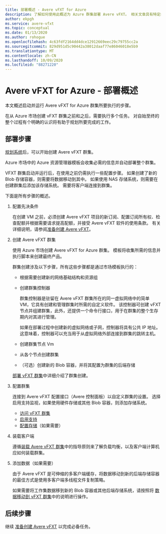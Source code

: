 ```yaml
---
title: 部署概述 - Avere vFXT for Azure
description: 了解如何使用此概述为 Azure 群集部署 Avere vFXT。 相关文章具有特定的部署说明。
author: ekpgh
ms.service: avere-vfxt
ms.topic: conceptual
ms.date: 01/13/2020
ms.author: rohogue
ms.openlocfilehash: 4c63fdf2164dd4dce12912669eec29c79755cc2a
ms.sourcegitcommit: 829d951d5c90442a38012daaf77e86046018e5b9
ms.translationtype: MT
ms.contentlocale: zh-CN
ms.lasthandoff: 10/09/2020
ms.locfileid: "88271220"
---
```

<!-- filename is linked to in the marketplace template, make sure it gets a redirect if we rename it -->

# <a name="avere-vfxt-for-azure---deployment-overview"></a>Avere vFXT for Azure - 部署概述

本文概述启动并运行 Avere vFXT for Azure 群集所要执行的步骤。

在从 Azure 市场创建 vFXT 群集之前和之后，需要执行多个任务。 对自始至终的整个过程有个明确的认识将有助于规划所要完成的工作。

## <a name="deployment-steps"></a>部署步骤

[规划系统](avere-vfxt-deploy-plan.md)后，可以开始创建 Avere vFXT 群集。

Azure 市场中的 Azure 资源管理器模板会收集必需的信息并自动部署整个群集。

VFXT 群集启动并运行后，在使用之前仍需执行一些配置步骤。 如果创建了新的 Blob 存储容器，则需要将数据移动到其中。 如果使用 NAS 存储系统，则需要在创建群集后添加该存储系统。 需要将客户端连接到群集。

下面是所有步骤的概述。

1. 配置先决条件

   在创建 VM 之前，必须创建 Avere vFXT 项目的新订阅、配置订阅所有权、检查配额并根据需要请求提高配额，并接受 Avere vFXT 软件的使用条款。 有关详细说明，请参阅[准备创建 Avere vFXT](avere-vfxt-prereqs.md)。

1. 创建 Avere vFXT 群集

   使用 Azure 市场创建 Avere vFXT for Azure 群集。 模板将收集所需的信息并执行脚本来创建最终产品。

   群集创建涉及以下步骤，所有这些步骤都是通过市场模板执行的：

   * 根据需要创建新的网络基础结构和资源组
   * 创建群集控制器

     群集控制器是驻留在 Avere vFXT 群集所在的同一虚拟网络中的简单 VM，它具有创建和管理群集时所需的自定义软件。 该控制器可创建 vFXT 节点并组建群集，此外，还提供一个命令行接口，用于在群集的整个生存期内对其进行管理。

     如果在部署过程中创建新的虚拟网络或子网，控制器将具有公共 IP 地址。 这意味着，控制器可以充当用于从虚拟网络外部连接到群集的跳转主机。

   * 创建群集节点 Vm

   * 从各个节点创建群集

   * （可选）创建新的 Blob 容器，并将其配置为群集的后端存储

   [部署 vFXT 群集](avere-vfxt-deploy.md)中详细介绍了群集创建。

1. 配置群集

   连接到 Avere vFXT 配置接口（Avere 控制面板）以自定义群集的设置。 选择启用支持监视，如果使用硬件存储或其他 Blob 容器，则添加存储系统。

   * [访问 vFXT 群集](avere-vfxt-cluster-gui.md)
   * [启用支持](avere-vfxt-enable-support.md)
   * [配置存储](avere-vfxt-add-storage.md)（如果需要）

1. 装载客户端

   遵循[装载 Avere vFXT 群集](avere-vfxt-mount-clients.md)中的指导原则来了解负载均衡，以及客户端计算机应如何装载群集。

1. 添加数据（如果需要）

   由于 Avere vFXT 是可伸缩的多客户端缓存，将数据移动到新的后端存储容器的最佳方式是使用多客户端多线程文件复制策略。

   如果需要将工作集数据移到新的 Blob 容器或其他后端存储系统，请按照将 [数据移动到 vFXT 群集](avere-vfxt-data-ingest.md)中的说明进行操作。

## <a name="next-steps"></a>后续步骤

继续 [准备创建 Avere vFXT](avere-vfxt-prereqs.md) 以完成必备任务。

